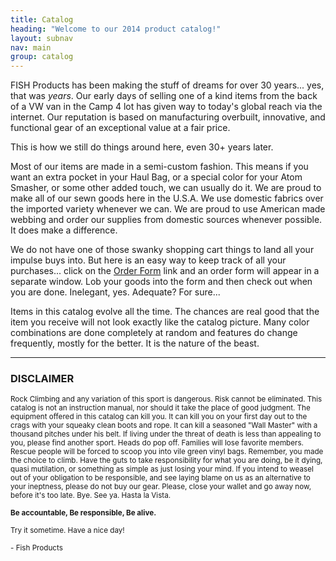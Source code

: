 ```yaml
---
title: Catalog
heading: "Welcome to our 2014 product catalog!"
layout: subnav
nav: main
group: catalog
---
```


<p class="lead">
  FISH Products has been making the stuff of dreams 
  for over 30 years... yes, that was <em>years</em>. Our early days of 
  selling one of a kind items from the back of a VW van in the Camp 
  4 lot has given way to today's global reach via the internet. Our 
  reputation is based on manufacturing overbuilt, innovative, and functional 
  gear of an exceptional value at a fair price.
</p>

<p class="lead">
  This is how we still do things 
  around here,
  even 30+ years later.
</p>

<p>
  Most of our items are made in a semi-custom 
  fashion. This means if you want an extra pocket in your Haul Bag, 
  or a special color for your Atom Smasher, or some other added touch, 
  we can usually do it. We are proud to make all of our sewn goods here 
  in the U.S.A. We use domestic fabrics over the imported variety whenever 
  we can. We are proud to use American made webbing and order our supplies 
  from domestic sources whenever possible. It does make a difference.
</p>

<p>
  We do not have one of those swanky shopping 
  cart things to land all your impulse buys into. But here is an easy 
  way to keep track of all your purchases... click on the <a href="catalog/orderform.html">Order 
  Form</a> link and an order form will appear in a separate window. 
  Lob your goods into the form and then check out when you are done. 
  Inelegant, yes. Adequate? For sure...
</p>

<p>
  Items in this catalog evolve all the time. The chances are real good 
  that the item you receive will not look exactly like the catalog picture. 
  Many color combinations are done completely at random and features 
  do change frequently, mostly for the better. It is the nature of the 
  beast.
</p>

<hr />

<h3>DISCLAIMER</h3>
<p><small>
Rock Climbing and any variation of this sport is dangerous. Risk cannot 
be eliminated. This catalog is not an instruction manual, nor should 
it take the place of good judgment. The equipment offered in this catalog 
can kill you. It can kill you on your first day out to the crags with 
your squeaky clean boots and rope. It can kill a seasoned "Wall 
Master" with a thousand pitches under his belt. If living under 
the threat of death is less than appealing to you, please find another 
sport. Heads do pop off. Families will lose favorite members. Rescue 
people will be forced to scoop you into vile green vinyl bags. Remember, 
you made the choice to climb. Have the guts to take responsibility for 
what you are doing, be it dying, quasi mutilation, or something as simple 
as just losing your mind. If you intend to weasel out of your obligation 
to be responsible, and see laying blame on us as an alternative to your 
ineptness, please do not buy our gear. Please, close your wallet and 
go away now, before it's too late. Bye. See ya. Hasta la Vista.
</small></p>

<p><small><strong>Be accountable, Be responsible, Be alive.</strong></small></p>
<p><small>Try it sometime. Have a nice day!</small></p>
<p><small>- Fish Products</small></p>
